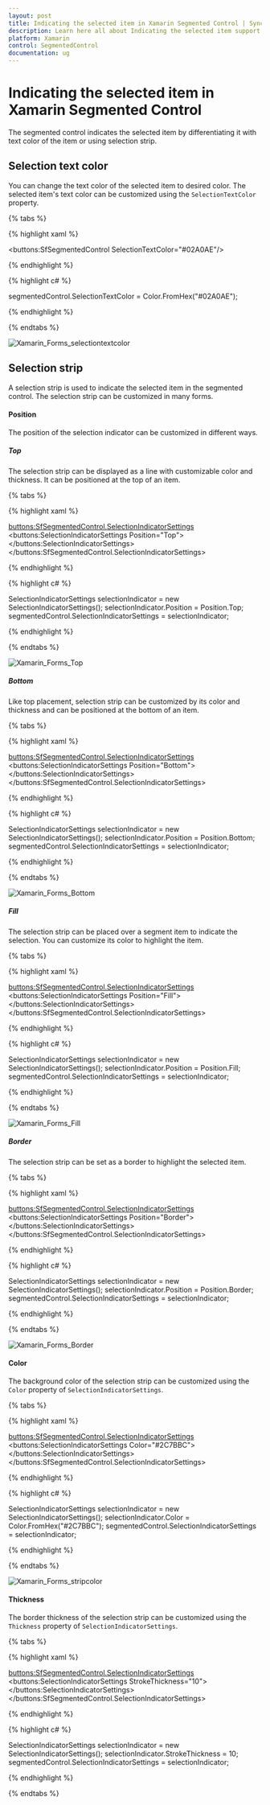 ```yaml
---
layout: post
title: Indicating the selected item in Xamarin Segmented Control | Syncfusion
description: Learn here all about Indicating the selected item support in Syncfusion Xamarin Segmented Control (SfSegmentedControl) and more.
platform: Xamarin
control: SegmentedControl
documentation: ug
---
```


# Indicating the selected item in Xamarin Segmented Control

The segmented control indicates the selected item by differentiating it with text color of the item or using selection strip.

## Selection text color

You can change the text color of the selected item to desired color. The selected item's text color can be customized using the `SelectionTextColor` property.

{% tabs %}

{% highlight xaml %}

<buttons:SfSegmentedControl SelectionTextColor="#02A0AE"/> 

{% endhighlight %}

{% highlight c# %}

segmentedControl.SelectionTextColor = Color.FromHex("#02A0AE");

{% endhighlight %}

{% endtabs %}

![Xamarin_Forms_selectiontextcolor](images/Selection-indicator/Xamarin_Forms_selectiontextcolor.png)

## Selection strip

A selection strip is used to indicate the selected item in the segmented control. The selection strip can be customized in many forms.

#### Position

The position of the selection indicator can be customized in different ways.

##### Top

The selection strip can be displayed as a line with customizable color and thickness. It can be positioned at the top of an item.

{% tabs %}

{% highlight xaml %}

<buttons:SfSegmentedControl.SelectionIndicatorSettings>
    <buttons:SelectionIndicatorSettings 
        Position="Top">
    </buttons:SelectionIndicatorSettings>
</buttons:SfSegmentedControl.SelectionIndicatorSettings>

{% endhighlight %}

{% highlight c# %}

SelectionIndicatorSettings selectionIndicator = new SelectionIndicatorSettings();
selectionIndicator.Position = Position.Top;
segmentedControl.SelectionIndicatorSettings = selectionIndicator;

{% endhighlight %}

{% endtabs %}

![Xamarin_Forms_Top](images/Selection-indicator/Xamarin_Forms_Top.png)

##### Bottom

Like top placement, selection strip can be customized by its color and thickness and can be positioned at the bottom of an item.

{% tabs %}

{% highlight xaml %}

<buttons:SfSegmentedControl.SelectionIndicatorSettings>
    <buttons:SelectionIndicatorSettings 
        Position="Bottom">
    </buttons:SelectionIndicatorSettings>
</buttons:SfSegmentedControl.SelectionIndicatorSettings>

{% endhighlight %}

{% highlight c# %}

SelectionIndicatorSettings selectionIndicator = new SelectionIndicatorSettings();
selectionIndicator.Position = Position.Bottom;
segmentedControl.SelectionIndicatorSettings = selectionIndicator;

{% endhighlight %}

{% endtabs %}

![Xamarin_Forms_Bottom](images/Selection-indicator/Xamarin_Forms_Bottom.png)

##### Fill

The selection strip can be placed over a segment item to indicate the selection. You can customize its color to highlight the item.

{% tabs %}

{% highlight xaml %}

<buttons:SfSegmentedControl.SelectionIndicatorSettings>
    <buttons:SelectionIndicatorSettings 
        Position="Fill">
    </buttons:SelectionIndicatorSettings>
</buttons:SfSegmentedControl.SelectionIndicatorSettings>

{% endhighlight %}

{% highlight c# %}

SelectionIndicatorSettings selectionIndicator = new SelectionIndicatorSettings();
selectionIndicator.Position = Position.Fill;
segmentedControl.SelectionIndicatorSettings = selectionIndicator;

{% endhighlight %}

{% endtabs %}

![Xamarin_Forms_Fill](images/Selection-indicator/Xamarin_Forms_Fill.png)

##### Border

The selection strip can be set as a border to highlight the selected item.

{% tabs %}

{% highlight xaml %}

<buttons:SfSegmentedControl.SelectionIndicatorSettings>
    <buttons:SelectionIndicatorSettings 
        Position="Border">
    </buttons:SelectionIndicatorSettings>
</buttons:SfSegmentedControl.SelectionIndicatorSettings>

{% endhighlight %}

{% highlight c# %}

SelectionIndicatorSettings selectionIndicator = new SelectionIndicatorSettings();
selectionIndicator.Position = Position.Border;
segmentedControl.SelectionIndicatorSettings = selectionIndicator;

{% endhighlight %}

{% endtabs %}

![Xamarin_Forms_Border](images/Selection-indicator/Xamarin_Forms_Border.png)

#### Color

The background color of the selection strip can be customized using the `Color` property of `SelectionIndicatorSettings`.

{% tabs %}

{% highlight xaml %}

<buttons:SfSegmentedControl.SelectionIndicatorSettings>
<buttons:SelectionIndicatorSettings 
    Color="#2C7BBC">
</buttons:SelectionIndicatorSettings>
</buttons:SfSegmentedControl.SelectionIndicatorSettings>

{% endhighlight %}

{% highlight c# %}

SelectionIndicatorSettings selectionIndicator = new SelectionIndicatorSettings();
selectionIndicator.Color = Color.FromHex("#2C7BBC");
segmentedControl.SelectionIndicatorSettings = selectionIndicator;

{% endhighlight %}

{% endtabs %}

![Xamarin_Forms_stripcolor](images/Selection-indicator/Xamarin_Forms_stripcolor.png)

#### Thickness

The border thickness of the selection strip can be customized using the `Thickness` property of `SelectionIndicatorSettings`.

{% tabs %}

{% highlight xaml %}

<buttons:SfSegmentedControl.SelectionIndicatorSettings>
<buttons:SelectionIndicatorSettings 
    StrokeThickness="10">
</buttons:SelectionIndicatorSettings>
</buttons:SfSegmentedControl.SelectionIndicatorSettings>

{% endhighlight %}

{% highlight c# %}

SelectionIndicatorSettings selectionIndicator = new SelectionIndicatorSettings();
selectionIndicator.StrokeThickness = 10;
segmentedControl.SelectionIndicatorSettings = selectionIndicator;

{% endhighlight %}

{% endtabs %}





